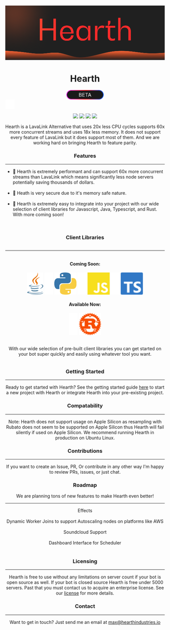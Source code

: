 ![alt text](assets/logo.png)
<h1 align="center">
    Hearth
</h1>
<div align="center">
<img src="assets/beta.png" align="center" height="30" />
</div>
<img src="assets/spacer_vertical.png" align="center" height="30" />
<p align="center">
<img src="https://camo.githubusercontent.com/a91b4f5528c26920b6b8fa617267a7193a5bddd70a4d013dcf616c91af39fc22/68747470733a2f2f696d672e736869656c64732e696f2f62616467652f636f7665726167652d38302532352d79656c6c6f77677265656e"/>
<img src="https://camo.githubusercontent.com/8733716e2fd7444a0f383a9e5f43779a016bae35ddde4e1cc32a4f90bd9bb775/68747470733a2f2f696d672e736869656c64732e696f2f62616467652f76657273696f6e2d312e322e332d626c7565"/>
<img src="https://camo.githubusercontent.com/e15a935f2751eef0e60660dbf1186b2a27a3cc996b423872ec5249a70a97bfe7/68747470733a2f2f696d672e736869656c64732e696f2f62616467652f646570656e64656e636965732d6f75742532306f66253230646174652d6f72616e6765"/>
<img src="https://camo.githubusercontent.com/107e932aa93175670d273c86cae8be4c96f156da7e13b9b8223b63fa23563fb0/68747470733a2f2f696d672e736869656c64732e696f2f62616467652f636f646163792d422d677265656e"
</p>
<p align="center">
Hearth is a LavaLink Alternative that uses 20x less CPU cycles supports 60x more concurrent streams and uses 18x less memory. It does not support every feature of LavaLink but it does support most of them. And we are working hard on bringing Hearth to feature parity.
</p>
<h3 align="center">Features</h3>
<hr/>
<p align="center" >
<ul>
  <li>💨 Hearth is extremely performant and can support 60x more concurrent streams than LavaLink which means significantly less node servers potentially saving thousands of dollars.</li><br/>
  <li >🔐 Heath is very secure due to it's memory safe nature.</li><br/>
  <li >🔧 Hearth is extremely easy to integrate into your project with our wide selection of client libraries for Javascript, Java, Typescript, and Rust. With more coming soon!</li><br/>
</ul>
<div style="display: flex;align-content: center;justify-content: center;">
    <div style="display: flex;flex-direction: column;">
        <h3 align="center">Client Libraries</h3>
        <hr/>
        <div align="center">
            <h4>Coming Soon:</h4>
            <img height="70" src="assets/java.svg"/>
            <img  height="70"  src="assets/spacer.png"/>
            <img height="70" src="assets/python.png"/>
            <img  height="70"  src="assets/spacer.png"/>
            <img  height="70"  src="assets/javascript.svg"/>
            <img  height="70"  src="assets/spacer.png"/>
            <img  height="70"  src="assets/typescript.svg"/>
            <h4>Available Now:</h4>
            <img  height="70"  src="assets/spacer.png"/>
            <img  height="70"  src="assets/rust.svg"/>
        </div>
        <br/>
        <p align="center" >
            With our wide selection of pre-built client libraries you can get started on your bot super quickly and easily using whatever tool you want. 
        </p>
    </div>
</div>

<h3 align="center">Getting Started</h3>
<hr/>
<p align="center" >
Ready to get started with Hearth? See the getting started guide <a href="https://github.com/Hearth-Industries/Hearth/blob/master/GETTING_STARTED.md">here</a> to start a new project with Hearth or integrate Hearth into your pre-existing project.
</p>
<h3 align="center">Compatability</h3>
<hr/>
<p align="center" >
Note: Hearth does not support usage on Apple Silicon as resampling with Rubato does not seem to be supported on Apple Silicon thus Hearth will fail silently if used on Apple Silicon. We recommend running Hearth in production on Ubuntu Linux.
<h3 align="center">Contributions</h3>
<hr/>
<p align="center" >
If you want to create an Issue, PR, Or contribute in any other way I'm happy to review PRs, issues, or just chat.
</p>
<h3 align="center">Roadmap</h3>
<p align="center" >
We are planning tons of new features to make Hearth even better!
<hr/>
<p align="center" >
  Effects<br/><br/>
  Dynamic Worker Joins to support Autoscaling nodes on platforms like AWS<br/><br/>
  Soundcloud Support<br/><br/>
  Dashboard Interface for Scheduler <br/><br/>
<h3 align="center">Licensing</h3>
<hr/>
<p align="center" >
Hearth is free to use without any limitations on server count if your bot is open source as well. If your bot is closed source Hearth is free under 5000 servers. Past that you must contact us to acquire an enterprise license. See our <a href="https://github.com/Hearth-Industries/Hearth/blob/master/LICENSE.md">license</a> for more details.
</p>
<h3 align="center">Contact</h3>
<hr/>
<p align="center" >
Want to get in touch? Just send me an email at <a href="mailto:max@hearthindustries.io">max@hearthindustries.io</a>
</p>
